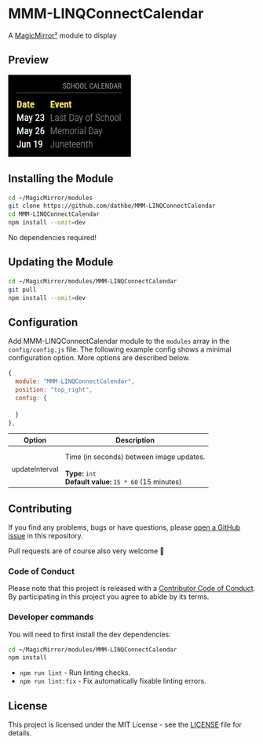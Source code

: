 # MMM-LINQConnectCalendar

A [MagicMirror²](https://magicmirror.builders/) module to display 

## Preview

![screenshot](screenshot.png)

## Installing the Module

```bash
cd ~/MagicMirror/modules
git clone https://github.com/dathbe/MMM-LINQConnectCalendar
cd MMM-LINQConnectCalendar
npm install --omit=dev
```

No dependencies required!

## Updating the Module

```bash
cd ~/MagicMirror/modules/MMM-LINQConnectCalendar
git pull
npm install --omit=dev
```

## Configuration

Add MMM-LINQConnectCalendar module to the `modules` array in the `config/config.js` file. The following example config shows a minimal configuration option. More options are described below.

```javascript
{
  module: "MMM-LINQConnectCalendar",
  position: "top_right",
  config: {
    
  }
},
```

| Option           | Description
| -------          |  -------
|          | 
|         | 
| updateInterval   | Time (in seconds) between image updates.<br><br>**Type:** `int`<br> **Default value:** `15 * 60` (15 minutes)

## Contributing

If you find any problems, bugs or have questions, please [open a GitHub issue](https://github.com/dathbe/MMM-LINQConnectCalendar/issues) in this repository.

Pull requests are of course also very welcome 🙂

### Code of Conduct

Please note that this project is released with a [Contributor Code of Conduct](CODE_OF_CONDUCT.md). By participating in this project you agree to abide by its terms.

### Developer commands

You will need to first install the dev dependencies:

```bash
cd ~/MagicMirror/modules/MMM-LINQConnectCalendar
npm install
```

- `npm run lint` - Run linting checks.
- `npm run lint:fix` - Fix automatically fixable linting errors.

## License

This project is licensed under the MIT License - see the [LICENSE](LICENSE.md) file for details.
